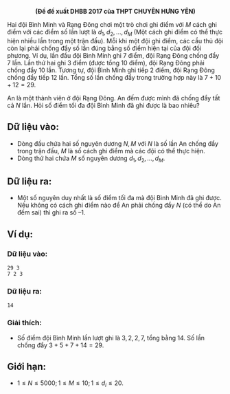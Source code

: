 **<center>(Đề đề xuất DHBB 2017 của THPT CHUYÊN HƯNG YÊN)</center>**

Hai đội Bình Minh và Rạng Đông chơi một trò chơi ghi điểm với $M$ cách ghi điểm với các điểm số lần lượt là $d_1, d_2, …, d_M$ (Một cách ghi điểm có thể thực hiện nhiều lần trong một trận đấu). Mỗi khi một đội ghi điểm, các cầu thủ đội còn lại phải chống đẩy số lần đúng bằng số điểm hiện tại của đội đối phương. Ví dụ, lần đầu đội Bình Minh ghi $7$ điểm, đội Rạng Đông chống đẩy $7$ lần. Lần thứ hai ghi $3$ điểm (được tổng $10$ điểm), đội Rạng Đông phải chống đẩy $10$ lần. Tương tự, đội Bình Minh ghi tiếp $2$ điểm, đội Rạng Đông chống đẩy tiếp $12$ lần. Tổng số lần chống đẩy trong trường hợp này là $7+10+12 = 29$.

An là một thành viên ở đội Rạng Đông. An đếm được mình đã chống đẩy tất cả $N$ lần. Hỏi số điểm tối đa đội Bình Minh đã ghi được là bao nhiêu?

## Dữ liệu vào:
- Dòng đầu chứa hai số nguyên dương $N, M$ với $N$ là số lần An chống đẩy trong trận đấu, $M$ là số cách ghi điểm mà các đội có thể thực hiện.
- Dòng thứ hai chứa $M$ số nguyên dương $d_1, d_2, …, d_M$.

## Dữ liệu ra:
- Một số nguyên duy nhất là số điểm tối đa mà đội Bình Minh đã ghi được. Nếu không có cách ghi điểm nào để An phải chống đẩy $N$ (có thể do An đếm sai) thì ghi ra số $–1$.

## Ví dụ:
### Dữ liệu vào:
```
29 3
7 2 3
```

### Dữ liệu ra:
```
14
```

### Giải thích:
- Số điểm đội Bình Minh lần lượt ghi là $3, 2, 2, 7$, tổng bằng $14$. Số lần chống đẩy $3+5+7+14 = 29$.

## Giới hạn:
- $1 ≤ N ≤ 5000; 1 ≤ M ≤ 10; 1 ≤ d_i ≤ 20$.